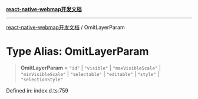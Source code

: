 [**react-native-webmap开发文档**](../README.md)

***

[react-native-webmap开发文档](../globals.md) / OmitLayerParam

# Type Alias: OmitLayerParam

> **OmitLayerParam** = `"id"` \| `"visible"` \| `"maxVisibleScale"` \| `"minVisibleScale"` \| `"selectable"` \| `"editable"` \| `"style"` \| `"selectionStyle"`

Defined in: index.d.ts:759
